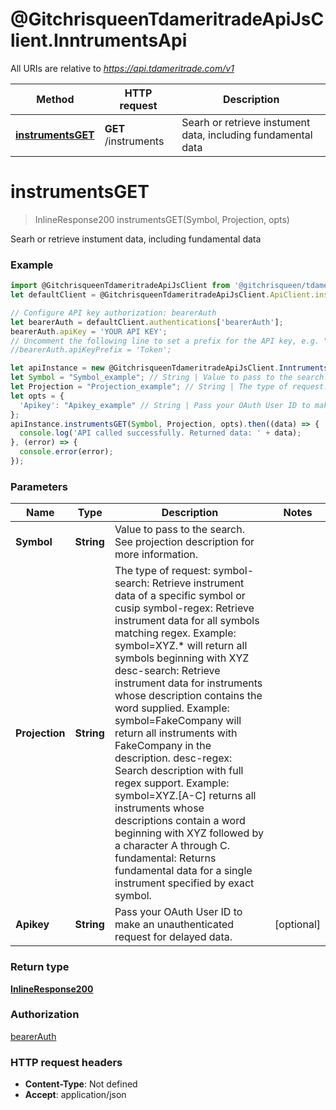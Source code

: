 # @GitchrisqueenTdameritradeApiJsClient.InntrumentsApi

All URIs are relative to *https://api.tdameritrade.com/v1*

Method | HTTP request | Description
------------- | ------------- | -------------
[**instrumentsGET**](InntrumentsApi.md#instrumentsGET) | **GET** /instruments | Searh or retrieve instument data, including fundamental data

<a name="instrumentsGET"></a>
# **instrumentsGET**
> InlineResponse200 instrumentsGET(Symbol, Projection, opts)

Searh or retrieve instument data, including fundamental data

### Example
```javascript
import @GitchrisqueenTdameritradeApiJsClient from '@gitchrisqueen/tdameritrade-api-js-client';
let defaultClient = @GitchrisqueenTdameritradeApiJsClient.ApiClient.instance;

// Configure API key authorization: bearerAuth
let bearerAuth = defaultClient.authentications['bearerAuth'];
bearerAuth.apiKey = 'YOUR API KEY';
// Uncomment the following line to set a prefix for the API key, e.g. "Token" (defaults to null)
//bearerAuth.apiKeyPrefix = 'Token';

let apiInstance = new @GitchrisqueenTdameritradeApiJsClient.InntrumentsApi();
let Symbol = "Symbol_example"; // String | Value to pass to the search. See projection description for more information.
let Projection = "Projection_example"; // String | The type of request: symbol-search: Retrieve instrument data of a specific symbol or cusip symbol-regex: Retrieve instrument data for all symbols matching regex. Example: symbol=XYZ.* will return all symbols beginning with XYZ desc-search: Retrieve instrument data for instruments whose description contains the word supplied. Example: symbol=FakeCompany will return all instruments with FakeCompany in the description. desc-regex: Search description with full regex support. Example: symbol=XYZ.[A-C] returns all instruments whose descriptions contain a word beginning with XYZ followed by a character A through C. fundamental: Returns fundamental data for a single instrument specified by exact symbol.
let opts = { 
  'Apikey': "Apikey_example" // String | Pass your OAuth User ID to make an unauthenticated request for delayed data.
};
apiInstance.instrumentsGET(Symbol, Projection, opts).then((data) => {
  console.log('API called successfully. Returned data: ' + data);
}, (error) => {
  console.error(error);
});

```

### Parameters

Name | Type | Description  | Notes
------------- | ------------- | ------------- | -------------
 **Symbol** | **String**| Value to pass to the search. See projection description for more information. | 
 **Projection** | **String**| The type of request: symbol-search: Retrieve instrument data of a specific symbol or cusip symbol-regex: Retrieve instrument data for all symbols matching regex. Example: symbol&#x3D;XYZ.* will return all symbols beginning with XYZ desc-search: Retrieve instrument data for instruments whose description contains the word supplied. Example: symbol&#x3D;FakeCompany will return all instruments with FakeCompany in the description. desc-regex: Search description with full regex support. Example: symbol&#x3D;XYZ.[A-C] returns all instruments whose descriptions contain a word beginning with XYZ followed by a character A through C. fundamental: Returns fundamental data for a single instrument specified by exact symbol. | 
 **Apikey** | **String**| Pass your OAuth User ID to make an unauthenticated request for delayed data. | [optional] 

### Return type

[**InlineResponse200**](InlineResponse200.md)

### Authorization

[bearerAuth](../README.md#bearerAuth)

### HTTP request headers

 - **Content-Type**: Not defined
 - **Accept**: application/json

